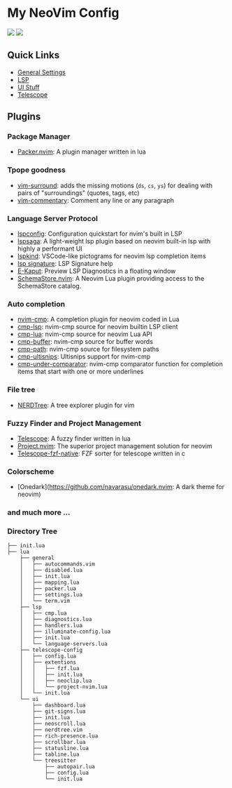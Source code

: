 # My NeoVim Config

<img src="https://img.shields.io/badge/Lua-2C2D72?style=for-the-badge&logo=lua&logoColor=white " />
<img src="https://img.shields.io/badge/NeoVim-%2357A143.svg?&style=for-the-badge&logo=neovim&logoColor=white" />

## Quick Links

- [General Settings](https://github.com/Iamafnan/my-nvimrc/tree/main/lua/general)
- [LSP](https://github.com/Iamafnan/my-nvimrc/tree/main/lua/lsp)
- [UI Stuff](https://github.com/Iamafnan/my-nvimrc/tree/main/lua/ui)
- [Telescope](https://github.com/Iamafnan/my-nvimrc/tree/main/lua/telescope)

## Plugins

### Package Manager

- [Packer.nvim](https://github.com/wbthomason/packer.nvim): A plugin manager written in lua

### Tpope goodness

- [vim-surround](https://github.com/tpope/vim-surround): adds the missing motions (`ds`, `cs`, `ys`) for dealing with pairs of "surroundings" (quotes, tags, etc)
- [vim-commentary](https://github.com/tpope/vim-commentary): Comment any line or any paragraph

### Language Server Protocol

- [lspconfig](https://github.com/neovim/nvim-lspconfig): Configuration quickstart for nvim's built in LSP
- [lspsaga](https://github.com/glepnir/lspsaga.nvim): A light-weight lsp plugin based on neovim built-in lsp with highly a performant UI
- [lspkind](https://github.com/onsails/lspkind-nvim): VSCode-like pictograms for neovim lsp completion items
- [lsp signature](https://github.com/ray-x/lsp_signature.nvim): LSP Signature help
- [E-Kaput](https://github.com/kaputi/e-kaput.nvim): Preview LSP Diagnostics in a floating window
- [SchemaStore.nvim](https://github.com/b0o/SchemaStore.nvim): A Neovim Lua plugin providing access to the SchemaStore catalog.

### Auto completion

- [nvim-cmp](https://github.com/hrsh7th/nvim-cmp): A completion plugin for neovim coded in Lua
- [cmp-lsp](https://github.com/hrsh7th/cmp-nvim-lsp): nvim-cmp source for neovim builtin LSP client
- [cmp-lua](https://github.com/hrsh7th/cmp-nvim-lua): nvim-cmp source for neovim Lua API
- [cmp-buffer](https://github.com/hrsh7th/cmp-buffer): nvim-cmp source for buffer words
- [cmp-path](https://github.com/hrsh7th/cmp-path): nvim-cmp source for filesystem paths
- [cmp-ultisnips](https://github.com/quangnguyen30192/cmp-nvim-ultisnips): Ultisnips support for nvim-cmp
- [cmp-under-comparator](https:/github.com/lukas-reineke/cmp-under-comparator): nvim-cmp comparator function for completion items that start with one or more underlines

### File tree

- [NERDTree](https://github.com/preservim/nerdtree): A tree explorer plugin for vim

### Fuzzy Finder and Project Management

- [Telescope](https://github.com/nvim-telescope/telescope.nvim): A fuzzy finder written in lua
- [Project.nvim](https://github.com/ahmedkhalf/project.nvim): The superior project management solution for neovim
- [Telescope-fzf-native](https://github.com/nvim-telescope/telescope-fzf-native.nvim): FZF sorter for telescope written in c

### Colorscheme

- [Onedark](https://github.com/navarasu/onedark.nvim: A dark theme for neovim)

### and much more ...

### Directory Tree

```
├── init.lua
├── lua
    ├── general
    │   ├── autocommands.vim
    │   ├── disabled.lua
    │   ├── init.lua
    │   ├── mapping.lua
    │   ├── packer.lua
    │   ├── settings.lua
    │   └── term.vim
    ├── lsp
    │   ├── cmp.lua
    │   ├── diagnostics.lua
    │   ├── handlers.lua
    │   ├── illuminate-config.lua
    │   ├── init.lua
    │   └── language-servers.lua
    ├── telescope-config
    │   ├── config.lua
    │   ├── extentions
    │   │   ├── fzf.lua
    │   │   ├── init.lua
    │   │   ├── neoclip.lua
    │   │   └── project-nvim.lua
    │   └── init.lua
    └── ui
        ├── dashboard.lua
        ├── git-signs.lua
        ├── init.lua
        ├── neoscroll.lua
        ├── nerdtree.vim
        ├── rich-presence.lua
        ├── scrollbar.lua
        ├── statusline.lua
        ├── tabline.lua
        └── treesitter
            ├── autopair.lua
            ├── config.lua
            └── init.lua

```
